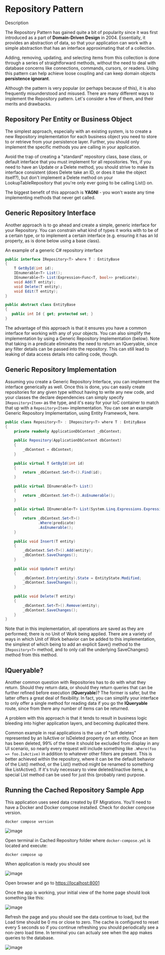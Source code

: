 Repository Pattern
==================

Description

The Repository Pattern has gained quite a bit of popularity since it was first introduced as a part of **Domain-Driven Design** in 2004. Essentially, it provides an abstraction of data, so that your application can work with a simple abstraction that has an interface approximating that of a collection. 

Adding, removing, updating, and selecting items from this collection is done through a series of straightforward methods, without the need to deal with database concerns like connections, commands, cursors, or readers. Using this pattern can help achieve loose coupling and can keep domain objects **persistence ignorant**. 

Although the pattern is very popular (or perhaps because of this), it is also frequently misunderstood and misused. There are many different ways to implement the Repository pattern. Let's consider a few of them, and their merits and drawbacks.


Repository Per Entity or Business Object
-------

The simplest approach, especially with an existing system, is to create a new Repository implementation for each business object you need to store to or retrieve from your persistence layer. Further, you should only implement the specific methods you are calling in your application. 

Avoid the trap of creating a "standard" repository class, base class, or default interface that you must implement for all repositories. Yes, if you need to have an Update or a Delete method, you should strive to make its interface consistent (does Delete take an ID, or does it take the object itself?), but don't implement a Delete method on your LookupTableRepository that you're only ever going to be calling List() on. 

The biggest benefit of this approach is **YAGNI** - you won't waste any time implementing methods that never get called.


Generic Repository Interface
-------

Another approach is to go ahead and create a simple, generic interface for your Repository. You can constrain what kind of types it works with to be of a certain type, or to implement a certain interface (e.g. ensuring it has an Id property, as is done below using a base class).

An example of a generic C# repository interface

```csharp
public interface IRepository<T> where T : EntityBase
{
    T GetById(int id);
    IEnumerable<T> List();
    IEnumerable<T> List(Expression<Func<T, bool>> predicate);
    void Add(T entity);
    void Delete(T entity);
    void Edit(T entity);
}

public abstract class EntityBase
{
   public int Id { get; protected set; }
}
```

The advantage of this approach is that it ensures you have a common interface for working with any of your objects. You can also simplify the implementation by using a Generic Repository Implementation (below). Note that taking in a predicate eliminates the need to return an IQueryable, since any filter details can be passed into the repository. This can still lead to leaking of data access details into calling code, though.


Generic Repository Implementation
-------

Assuming you create a Generic Repository Interface, you can implement the interface generically as well. Once this is done, you can easily create repositories for any given type without having to write any new code, and your classes the declare dependencies can simply specify ```IRepository<Item>``` as the type, and it's easy for your IoC container to match that up with a ```Repository<Item>``` implementation. You can see an example Generic Repository Implementation, using Entity Framework, here.

```csharp
public class Repository<T> : IRepository<T> where T : EntityBase
{
    private readonly ApplicationDbContext _dbContext;
    
    public Repository(ApplicationDbContext dbContext)
    {
        _dbContext = dbContext;
    }
    
    public virtual T GetById(int id)
    {
        return _dbContext.Set<T>().Find(id);
    }
    
    public virtual IEnumerable<T> List()
    {
        return _dbContext.Set<T>().AsEnumerable();
    }
    
    public virtual IEnumerable<T> List(System.Linq.Expressions.Expression<Func<T, bool>> predicate)
    {
        return _dbContext.Set<T>()
               .Where(predicate)
               .AsEnumerable();
    }
    
    public void Insert(T entity)
    {
        _dbContext.Set<T>().Add(entity);
        _dbContext.SaveChanges();
    }
    
    public void Update(T entity)
    {
        _dbContext.Entry(entity).State = EntityState.Modified;
        _dbContext.SaveChanges();
    }
    
    public void Delete(T entity)
    {
        _dbContext.Set<T>().Remove(entity);
        _dbContext.SaveChanges();
    }
}
```

Note that in this implementation, all operations are saved as they are performed; there is no Unit of Work being applied. There are a variety of ways in which Unit of Work behavior can be added to this implementation, the simplest of which being to add an explicit Save() method to the ```IRepository<T>``` method, and to only call the underlying SaveChanges() method from this method.


IQueryable?
-------

Another common question with Repositories has to do with what they return. Should they return data, or should they return queries that can be further refined before execution (**IQueryable**)? The former is safer, but the latter offers a great deal of flexibility. In fact, you can simplify your interface to only offer a single method for reading data if you go the **IQueryable** route, since from there any number of items can be returned.

A problem with this approach is that it tends to result in business logic bleeding into higher application layers, and becoming duplicated there. 

Common example in real applications is the use of "soft deletes" represented by an IsActive or IsDeleted property on an entity. Once an item has been deleted, 99% of the time it should be excluded from display in any UI scenario, so nearly every request will include something like ```.Where(foo => foo.IsActive)``` in addition to whatever other filters are present. This is better achieved within the repository, where it can be the default behavior of the List() method, or the List() method might be renamed to something like ListActive(). If it's truly necessary to view deleted/inactive items, a special List method can be used for just this (probably rare) purpose.


Running the Cached Repository Sample App
-------

This application uses seed data created by EF Migrations. You'll need to have a Docker and Docker compose installed. Check for docker compose version.

```
docker compose version
```

![image](https://user-images.githubusercontent.com/34960418/195333051-4bef877d-bce5-4920-9485-c11e5ea2d6b1.png)


Open terminal in Cached Repository folder where ```docker-compose.yml``` is located and execute:

```
docker compose up
```

When application is ready you should see

![image](https://user-images.githubusercontent.com/34960418/195333560-8e958421-1174-48fe-a36f-19015b3ebec4.png)


Open browser and go to [https://localhost:8001](https://localhost:8001)

Once the app is working, your initial view of the home page should look something like this:

![image](https://user-images.githubusercontent.com/34960418/195335023-418455d3-2b80-46a0-bfb9-8773fa70179b.png)

Refresh the page and you should see the data continue to load, but the Load time should be 0 ms or close to zero. The cache is configured to reset every 5 seconds so if you continue refreshing you should periodically see a non-zero load time. In terminal you can actualy see when the app makes queries to the database.

![image](https://user-images.githubusercontent.com/34960418/195335371-82acc66f-a391-4beb-8a32-821f80d3c683.png)

